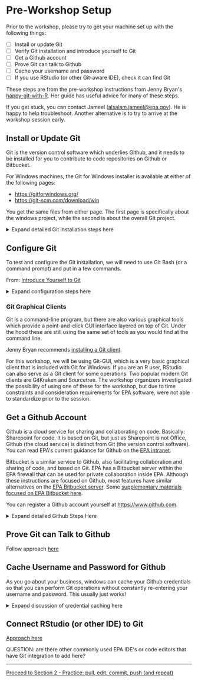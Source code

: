 # Pre-Workshop Setup

Prior to the workshop, please try to get your machine set up with the following things:

- [ ] Install or update Git
- [ ] Verify Git installation and introduce yourself to Git
- [ ] Get a Github account
- [ ] Prove Git can talk to Github
- [ ] Cache your username and password
- [ ] If you use RStudio (or other Git-aware IDE), check it can find Git

These steps are from the pre-workshop instructions from Jenny Bryan's [happy-git-with-R](http://happygitwithr.com/workshops). Her guide has useful advice for many of these steps.

If you get stuck, you can contact Jameel (alsalam.jameel@epa.gov). He is happy to help troubleshoot. Another alternative is to try to arrive at the workshop session early.


## Install or Update Git

Git is the version control software which underlies Github, and it needs to be installed for you to contribute to code repositories on Github or Bitbucket.

For Windows machines, the Git for Windows installer is available at either of the following pages:
* https://gitforwindows.org/
* https://git-scm.com/download/win

You get the same files from either page. The first page is specifically about the windows project, while the second is about the overall Git project.

<details>
  <summary>Expand detailed Git installation steps here</summary>

### Free Software

Git is free, open-source software. As part of the workshop we are trying to arrange a BigFix push such that a Git installation could be pushed to everyones' computer by EISD (formerly EZtech) remotely. If you are using a personal computer for the workshop, or if your office is not supported by EISD, or if you just want to be on the safe side, go on ahead.

Make sure to do your free software request form in advance! EISD uses these forms to track software installs. The following language could be used:

Link to [free software form on sharepoint](https://usepa.sharepoint.com/sites/EZForms/SitePages/Home.aspx)

**Justification:** Git is a version control system (VCS) used to track changes and collaborate on code development in conjunction with services such as Github and Bitbucket. Git and Github allows developers to follow open source projects, share code, and track code changes through the development process. Git is necessary for using the EPA Github account or Bitbucket server. The windows version of Git ("Git for Windows") is available for download here: https://gitforwindows.org/
**Software Title:** Git


### Install Location

Make sure you know where Git is installed! Some places it may have ended up:

* `C:\Program Files\Git`
* `C:\Users\<USERNAME>\AppData\Local\Programs\Git`
* `C:\Users\<USERNAME>\Programs\Git\`
    
(Note that the `AppData` directory is hidden.)

It is possible to install Git in a user directory for easy updating later.

Another way to try to find a Git installation or to test that Git is accessible is to type `where git` from Git-Bash or a command prompt.


### Options

During the installation process, the installer asks several questions about how you would like to set up Git for Windows. I have found the default options to work well! (and you can change them later anyway)

If you want the details, screenshots and commentary are below.



1.	Install default components including Git Bash and Git GUI

Git Bash is a unix-like command prompt for using Git. Git-GUI is a basic graphical interface, again for using Git. We will use both in the workshop.

![](img/git_install/01_gitinstall_components.PNG)


2.	Nano editor

Git occasionally needs a command line text editor, this determines what it will open. I have found nano easier than vim, but neither is particularly natural.

![](img/git_install/02_git_editor_default.PNG)


3.	Use Git from the windows command prompt

![](img/git_install/03_git_cmd_path.PNG)


4.	Default OpenSSL library

![](img/git_install/04_git_https_backend.PNG)


5.	Checkout Windows-style, commit Unix-style.

This option ensures that people on Windows, Mac, and Linux machines can all collaborate on the same files. Since most EPA users are on windows, this probably usually isn't a big deal in any case.

![](img/git_install/05_git_line_endings.PNG)


6.	Use MinTTY (the default terminal)

![](img/git_install/06_git_terminal.PNG)


7.	Credential manager. When you access your Github account, Git will ask for your username and password. The windows credential manager will cache your password so that you don't need to re-enter it every time. In addition, you can access your cached credentials later by going to Control Panel > Credential Manager > Windows Credentials > Generic Credentials

![](img/git_install/07_git_credential_mgr.PNG)

</details>


## Configure Git 

To test and configure the Git installation, we will need to use Git Bash (or a command prompt) and put in a few commands.

From: [Introduce Yourself to Git](http://happygitwithr.com/hello-git.html)

<details>
  <summary>Expand configuration steps here</summary>

To open Git Bash, you can search for it in the start menu:

![](img/git_config/01_startmenu.png)

This will open up the Bash terminal. The prompt looks a little different than you might be used to. You can use `pwd` to find out what directory you are in.

![](img/git_config/02_bash_pwd.png)

I like to pin Git-Bash to the task bar for easy access by right-clicking:

![](img/git_config/03_pin_bash.png)

To see whether Git is working, type the following:

    git --version
    
Hopefully you see something like:

![](img/git_config/04a_git_version_bash.png)


Configure Git by adding your user name and email

    git config --global user.name "Sharon D Kenny"
    git config --global user.email sharon.d.kenny@gmail.com
    
![](img/git_config/05_config.png)

This sort of approach can be used for other configuration to. If you use Notepad++, maybe you want to tell Git to use that for your text editor:

![](img/git_config/06_change_editor.png)

Confirm the configuration entries you provided:

    git config --global --list

![](img/preworkshop/05_verify_entries.png)

</details>

### Git Graphical Clients

Git is a command-line program, but there are also various graphical tools which provide a point-and-click GUI interface layered on top of Git. Under the hood these are still using the same set of tools as you would find at the command line.

Jenny Bryan recommends [installing a Git client](http://happygitwithr.com/git-client.html). 

For this workshop, we will be using Git-GUI, which is a very basic graphical client that is included with Git for Windows. If you are an R user, RStudio can also serve as a Git client for some operations. Two popular modern Git clients are GitKraken and Sourcetree. The workshop organizers investigated the possibility of using one of these for the workshop, but due to time constraints and consideration requirements for EPA software, were not able to standardize prior to the session.


## Get a Github Account

Github is a cloud service for sharing and collaborating on code. Basically: Sharepoint for code. It is based on Git, but just as Sharepoint is not Office, Github (the cloud service) is distinct from Git (the version control software). You can read EPA's current guidance for Github on the [EPA intranet](https://www.epa.gov/webguide/github-guidance).

Bitbucket is a similar service to Github, also facilitating collaboration and sharing of code, and based on Git. EPA has a Bitbucket server within the EPA firewall that can be used for private collaboration inside EPA. Although these instructions are focused on Github, most features have similar alternatives on the [EPA Bitbucket server](https://bitbucket.epa.gov/). Some [supplementary materials focused on EPA Bitbucket here](https://bitbucket.epa.gov/projects/RDDES/repos/epa-bitbucket-intro/browse).

You can register a Github account yourself at https://www.github.com. 

<details>
  <summary>Expand detailed Github Steps Here</summary>
  

![](img/github/01_github_signup.png)

You probably want to choose a generic username like `jameelalsalam` and associate your EPA email address with it.

While most things about your account can be changed later, it is hard to change the username. Jenny Bryan has some [discussion  here](http://happygitwithr.com/github-acct.html#github-acct). 

A Github account can be associated with multiple email addresses. The EPA Github Guidance states that EPA employees should [create a new account associated with their EPA email address](https://www.epa.gov/webguide/github-guidance#who) when contributing to a repository associated with the EPA organization. However, Github recommends that users have only [one account for both personal and professional repositories](https://help.github.com/articles/merging-multiple-user-accounts/). 

![](img/github/02_signup.png)

The page that opens next can be skipped, unless you want to provide Microsoft some information about yourself.

![](img/github/03_signup.png)

You are now inside Github. Click the button **"Start a Project"**

![](img/github/04_start_proj.png)

A page will open, where you will be asked to confirm your email.

![](img/github/05_confirm_email.png)

Log in to the email account you used to register and confirm your account registration. This concludes teh Github registration process.

![](img/github/05_confirm_email2.png)

</details>


## Prove Git can Talk to Github

Follow approach [here](http://happygitwithr.com/push-pull-github.html)



## Cache Username and Password for Github

As you go about your business, windows can cache your Github credentials so that you can perform Git operations without constantly re-entering your username and password. This usually just works!

<details>
  <summary>Expand discussion of credential caching here</summary>

Follow approach [here](http://happygitwithr.com/credential-caching.html)

If you selected the defaults when installing Git, then you are using the [Git credential manager for windows](https://github.com/Microsoft/Git-Credential-Manager-for-Windows/wiki/How-the-Git-Credential-Managers-works) to cache your passwords. This is a Git feature provided by Microsoft and works by storing saved passwords in the regular Windows store based on url. 

Because the Windows credential store works on url, you can't cache credentials for two different accounts for the same url (e.g., if you have both work and personal Github accounts). If you need to delete stored credentials, you can go to:

    Control Panel >> Credential Manager >> Windows Credentials >> Generic Credentials

![](img/win_cred_mgr/ctrlpanel.png)

Once you have some cached credentials, they will show up as something like:

    git:https://github.com

![](img/win_cred_mgr/credential_github.png)

</details>

## Connect RStudio (or other IDE) to Git

[Approach here](http://happygitwithr.com/rstudio-git-github.html)

QUESTION: are there other commonly used EPA IDE's or code editors that have Git integration to add here?
   
___
[Proceed to Section 2 - Practice: pull, edit, commit, push (and repeat)](02-practice.md)

